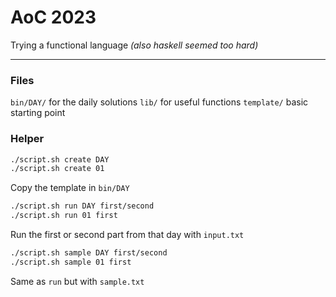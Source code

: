 # AoC 2023

Trying a functional language *(also haskell seemed too hard)*

---

### Files
`bin/DAY/` for the daily solutions
`lib/` for useful functions
`template/` basic starting point

### Helper
```sh
./script.sh create DAY
./script.sh create 01
```
Copy the template in `bin/DAY`

```sh
./script.sh run DAY first/second
./script.sh run 01 first
```
Run the first or second part from that day with `input.txt`

```sh
./script.sh sample DAY first/second
./script.sh sample 01 first
```
Same as `run` but with `sample.txt`
